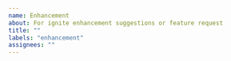 ```yaml
---
name: Enhancement
about: For ignite enhancement suggestions or feature request
title: ""
labels: "enhancement"
assignees: ""
---
```


